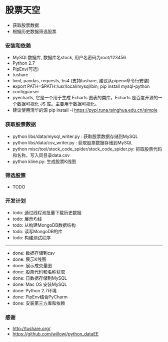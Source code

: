 # 股票天空
- 获取股票数据
- 根据历史数据筛选股票


### 安装和依赖
- MySQL数据库, 数据库名stock, 用户名密码为root/123456
- Python 2.7
- PipEnv(可选)
- tushare
- lxml, pandas, requests, bs4 (支持tushare, 建议从pipenv命令行安装)
- export PATH=$PATH:/usr/local/mysql/bin; pip install mysql-python
- configparser
- pyecharts, 它是一个用于生成 Echarts 图表的类库。Echarts 是百度开源的一个数据可视化 JS 库。主要用于数据可视化。
- 建议使用清华的源 pip install <pkg> -i https://pypi.tuna.tsinghua.edu.cn/simple



### 获取股票数据
- python libs/data/mysql_writer.py : 获取股票数据存储到MySQL
- python libs/data/csv_writer.py : 获取股票数据存储到MySQL
- python misc/tool/stock_code_spider/stock_code_spider.py: 抓取股票代码和名称，写入同目录data.csv
- python kline.py: 生成股票K线图

### 筛选股票
- TODO




### 开发计划
- todo: 通过线程池批量下载历史数据
- todo: 展示均线
- todo: 从构建MongoDB数据结构
- todo: 读写MongoDB的库 
- todo: 构建测试程序
- -----------------
- done: 数据存储到csv
- done: 展示K线图
- done: 展示成交量图
- done: 股票代码和名称获取
- done: 日数据存储到MySQL
- done: Mac OS 安装MySQL
- done: Python 2.7环境
- done: PipEnv结合PyCharm
- done: 安装第三方库和依赖


### 感谢
- http://tushare.org/
- https://github.com/willowj/python_dataEE